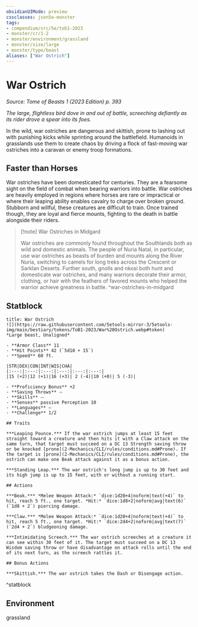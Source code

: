 ```yaml
---
obsidianUIMode: preview
cssclasses: json5e-monster
tags:
- compendium/src/5e/tob1-2023
- monster/cr/1-2
- monster/environment/grassland
- monster/size/large
- monster/type/beast
aliases: ["War Ostrich"]
---
```

# War Ostrich
*Source: Tome of Beasts 1 (2023 Edition) p. 393*  

*The large, flightless bird dove in and out of battle, screeching defiantly as its rider drove a spear into its foes.*

In the wild, war ostriches are dangerous and skittish, prone to lashing out with punishing kicks while sprinting around the battlefield. Humanoids in grasslands use them to create chaos by driving a flock of fast-moving war ostriches into a caravan or enemy troop formations.

## Faster than Horses

War ostriches have been domesticated for centuries. They are a fearsome sight on the field of combat when bearing warriors into battle. War ostriches are heavily employed in regions where horses are rare or impractical or where their leaping ability enables cavalry to charge over broken ground. Stubborn and willful, these creatures are difficult to train. Once trained though, they are loyal and fierce mounts, fighting to the death in battle alongside their riders.

> [!note] War Ostriches in Midgard
> 
> War ostriches are commonly found throughout the Southlands both as wild and domestic animals. The people of Nuria Natal, in particular, use war ostriches as beasts of burden and mounts along the River Nuria, switching to camels for long treks across the Crescent or Sarklan Deserts. Further south, gnolls and nkosi both hunt and domesticate war ostriches, and many warriors decorate their armor, clothing, or hair with the feathers of favored mounts who helped the warrior achieve greatness in battle.
^war-ostriches-in-midgard

## Statblock

```ad-statblock
title: War Ostrich
![](https://raw.githubusercontent.com/5etools-mirror-3/5etools-img/main/bestiary/tokens/ToB1-2023/War%20Ostrich.webp#token)
*Large beast, Unaligned*

- **Armor Class** 11
- **Hit Points** 42 (`5d10 + 15`)
- **Speed** 60 ft.

|STR|DEX|CON|INT|WIS|CHA|
|:---:|:---:|:---:|:---:|:---:|:---:|
|15 (+2)|12 (+1)|16 (+3)| 2 (-4)|10 (+0)| 5 (-3)|

- **Proficiency Bonus** +2
- **Saving Throws** ⏤
- **Skills** ⏤
- **Senses** passive Perception 10
- **Languages** —
- **Challenge** 1/2

## Traits

***Leaping Pounce.*** If the war ostrich jumps at least 15 feet straight toward a creature and then hits it with a Claw attack on the same turn, that target must succeed on a DC 13 Strength saving throw or be knocked [prone](2-Mechanics/CLI/rules/conditions.md#Prone). If the target is [prone](2-Mechanics/CLI/rules/conditions.md#Prone), the ostrich can make one Beak attack against it as a bonus action.

***Standing Leap.*** The war ostrich's long jump is up to 30 feet and its high jump is up to 15 feet, with or without a running start.

## Actions

***Beak.*** *Melee Weapon Attack:* `dice:1d20+4|noform|text(+4)` to hit, reach 5 ft., one target. *Hit:* `dice:1d8+2|noform|avg|text(6)` (`1d8 + 2`) piercing damage.

***Claw.*** *Melee Weapon Attack:* `dice:1d20+4|noform|text(+4)` to hit, reach 5 ft., one target. *Hit:* `dice:2d4+2|noform|avg|text(7)` (`2d4 + 2`) bludgeoning damage.

***Intimidating Screech.*** The war ostrich screeches at a creature it can see within 30 feet of it. The target must succeed on a DC 13 Wisdom saving throw or have disadvantage on attack rolls until the end of its next turn, as the screech rattles it.

## Bonus Actions

***Skittish.*** The war ostrich takes the Dash or Disengage action.
```
^statblock

## Environment

grassland